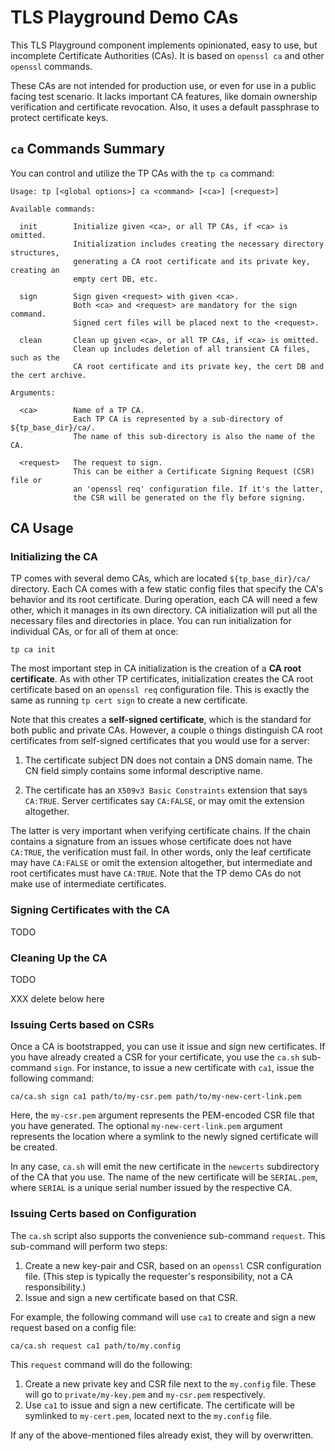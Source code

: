 # TLS Playground Demo CAs

This TLS Playground component implements opinionated, easy to use, but incomplete Certificate Authorities (CAs). It is based on `openssl ca` and other `openssl` commands.

These CAs are not intended for production use, or even for use in a public facing test scenario. It lacks important CA features, like domain ownership verification and certificate revocation. Also, it uses a default passphrase to protect certificate keys.



## `ca` Commands Summary

You can control and utilize the TP CAs with the `tp ca` command:

```
Usage: tp [<global options>] ca <command> [<ca>] [<request>]

Available commands:

  init        Initialize given <ca>, or all TP CAs, if <ca> is omitted.
              Initialization includes creating the necessary directory structures,
              generating a CA root certificate and its private key, creating an
              empty cert DB, etc.

  sign        Sign given <request> with given <ca>.
              Both <ca> and <request> are mandatory for the sign command.
              Signed cert files will be placed next to the <request>.

  clean       Clean up given <ca>, or all TP CAs, if <ca> is omitted.
              Clean up includes deletion of all transient CA files, such as the
              CA root certificate and its private key, the cert DB and the cert archive.

Arguments:

  <ca>        Name of a TP CA.
              Each TP CA is represented by a sub-directory of ${tp_base_dir}/ca/.
              The name of this sub-directory is also the name of the CA.

  <request>   The request to sign.
              This can be either a Certificate Signing Request (CSR) file or
              an 'openssl req' configuration file. If it's the latter,
              the CSR will be generated on the fly before signing.
```



## CA Usage

### Initializing the CA

TP comes with several demo CAs, which are located `${tp_base_dir}/ca/` directory.
Each CA comes with a few static config files that specify the CA's behavior and its root certificate.
During operation, each CA will need a few other, which it manages in its own directory.
CA initialization will put all the necessary files and directories in place.
You can run initialization for individual CAs, or for all of them at once:

```
tp ca init
```

The most important step in CA initialization is the creation of a **CA root certificate**.
As with other TP certificates, initialization creates the CA root certificate based on an `openssl req` configuration file.
This is exactly the same as running `tp cert sign` to create a new certificate.

Note that this creates a **self-signed certificate**, which is the standard for both public and private CAs.
However, a couple o things distinguish CA root certificates from self-signed certificates that you would use for a server:

1. The certificate subject DN does not contain a DNS domain name.
The CN field simply contains some informal descriptive name.

2. The certificate has an `X509v3 Basic Constraints` extension that says `CA:TRUE`.
Server certificates say `CA:FALSE`, or may omit the extension altogether.

The latter is very important when verifying certificate chains.
If the chain contains a signature from an issues whose certificate does not have `CA:TRUE`, the verification must fail.
In other words, only the leaf certificate may have `CA:FALSE` or omit the extension altogether, but intermediate and root certificates must have `CA:TRUE`.
Note that the TP demo CAs do not make use of intermediate certificates.



### Signing Certificates with the CA

TODO

### Cleaning Up the CA

TODO



XXX delete below here

### Issuing Certs based on CSRs

Once a CA is bootstrapped, you can use it issue and sign new certificates. If you have already created a CSR for your certificate, you use the `ca.sh` sub-command `sign`. For instance, to issue a new certificate with `ca1`, issue the following command:

    ca/ca.sh sign ca1 path/to/my-csr.pem path/to/my-new-cert-link.pem

Here, the `my-csr.pem` argument represents the PEM-encoded CSR file that you have generated. The optional `my-new-cert-link.pem` argument represents the location where a symlink to the newly signed certificate will be created.

In any case, `ca.sh` will emit the new certificate in the `newcerts` subdirectory of the CA that you use. The name of the new certificate will be `SERIAL.pem`, where `SERIAL` is a unique serial number issued by the respective CA.



### Issuing Certs based on Configuration

The `ca.sh` script also supports the convenience sub-command `request`. This sub-command will perform two steps:

1. Create a new key-pair and CSR, based on an `openssl` CSR configuration file.
(This step is typically the requester's responsibility, not a CA responsibility.)
2. Issue and sign a new certificate based on that CSR.

For example, the following command will use `ca1` to create and sign a new request based on a config file:

    ca/ca.sh request ca1 path/to/my.config

This `request` command will do the following:

1. Create a new private key and CSR file next to the `my.config` file.
These will go to `private/my-key.pem` and `my-csr.pem` respectively.
2. Use `ca1` to issue and sign a new certificate. 
The certificate will be symlinked to `my-cert.pem`, located next to the `my.config` file.

If any of the above-mentioned files already exist, they will by overwritten.

